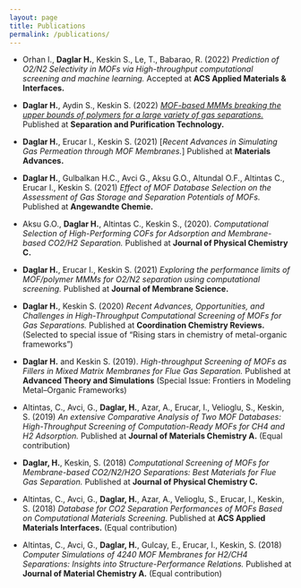 ```yaml
---
layout: page
title: Publications
permalink: /publications/
---
```


- Orhan I., **Daglar H.**, Keskin S., Le, T., Babarao, R. (2022) *Prediction of O2/N2 Selectivity in MOFs via High-throughput computational screening and machine learning.* Accepted at **ACS Applied Materials & Interfaces.**

- **Daglar H.**, Aydin S., Keskin S. (2022) [*MOF-based MMMs breaking the upper bounds of polymers for a large variety of gas separations.*](https://www.sciencedirect.com/science/article/pii/S1383586621015185) Published at **Separation and Purification Technology.**

- **Daglar H.**, Erucar I.,  Keskin S. (2021) [*Recent Advances in Simulating Gas Permeation through MOF Membranes.*] Published at **Materials Advances.**

- **Daglar H.**, Gulbalkan H.C., Avci G., Aksu G.O., Altundal O.F., Altintas C., Erucar I., Keskin S. (2021) *Effect of MOF Database Selection on the Assessment of Gas Storage and Separation Potentials of MOFs.* Published at **Angewandte Chemie.**

- Aksu G.O., **Daglar H.**, Altintas C., Keskin S., (2020). *Computational Selection of High-Performing COFs for Adsorption and Membrane-based CO2/H2 Separation.*  Published at **Journal of Physical Chemistry C.**

- **Daglar H.**, Erucar I., Keskin S. (2021) *Exploring the performance limits of MOF/polymer MMMs for O2/N2 separation using computational screening.* Published at **Journal of Membrane Science.**

- **Daglar H.**, Keskin S. (2020) *Recent Advances, Opportunities, and Challenges in High-Throughput Computational Screening of MOFs for Gas Separations.* Published at **Coordination Chemistry Reviews.** (Selected to special issue of “Rising stars in chemistry of metal-organic frameworks”)

- **Daglar H.** and Keskin S. (2019). *High-throughput Screening of MOFs as Fillers in Mixed Matrix Membranes for Flue Gas Separation.* Published at **Advanced Theory and Simulations** (Special Issue: Frontiers in Modeling Metal–Organic Frameworks)
 
- Altintas, C., Avci, G., **Daglar, H.**, Azar, A., Erucar, I., Velioglu, S., Keskin, S. (2019) *An extensive Comparative Analysis of Two MOF Databases: High-Throughput Screening of Computation-Ready MOFs for CH4 and H2 Adsorption.* Published at **Journal of Materials Chemistry A.** (Equal contribution)

- **Daglar, H.**, Keskin, S. (2018) *Computational Screening of MOFs for Membrane-based CO2/N2/H2O Separations: Best Materials for Flue Gas Separation.*  Published at **Journal of Physical Chemistry C.**

- Altintas, C., Avci, G., **Daglar, H.**, Azar, A., Velioglu, S., Erucar, I., Keskin, S. (2018) *Database for CO2 Separation Performances of MOFs Based on Computational Materials Screening.* Published at **ACS Applied Materials Interfaces.** (Equal contribution)

- Altintas, C., Avci, G., **Daglar, H.**, Gulcay, E., Erucar, I., Keskin, S. (2018) *Computer Simulations of 4240 MOF Membranes for H2/CH4 Separations: Insights into Structure-Performance Relations.* Published at **Journal of Material Chemistry A.** (Equal contribution)

